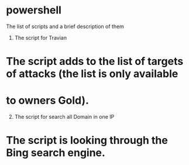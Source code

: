 # powershell


The list of scripts and a brief description of them

1. The script for Travian
# The script adds to the list of targets of attacks (the list is only available 
# to owners Gold).

2. The script for search all Domain in one IP
# The script is looking through the Bing search engine.
